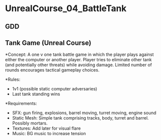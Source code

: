 # UnrealCourse_04_BattleTank
## GDD
## Tank Game (Unreal Course)

*Concept:
 A one v one tank battle game in which the player plays against either the computer or another player.
Player tries to eliminate other tank (and potentially other threats) while avoiding damage.
Limited number of rounds encourages tactical gameplay choices.

*Rules:
- 1v1 (possible static computer adversaries)
- Last tank standing wins

*Requirements:
- SFX: gun firing, explosions, barrel moving, turret moving, engine sound
- Static Mesh: Simple tank comprising tracks, body, turret and barrel. Possibly mortars.
- Textures: Add later for visual flare
- Music: BG music to increase tension
